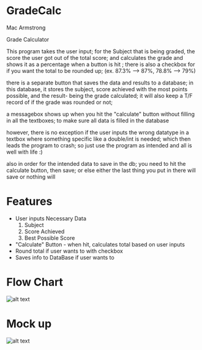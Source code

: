 # GradeCalc
Mac Armstrong

Grade Calculator

This program takes the user input;
for the Subject that is being graded, 
the score the user got out of the total score;
and calculates the grade and shows it as a percentage when a button is hit ;
there is also a checkbox for if you want the total to be rounded up;
(ex. 87.3% --> 87%, 78.8% --> 79%)

there is a separate button that saves the data and results to a database;
in this  database, it stores the subject,
score achieved with the most points possible,
and the result- being the grade calculated;
it will also keep a T/F record of if the grade was rounded or not;

a messagebox shows up when you hit the "calculate" button without filling in all the textboxes;
to make sure all data is filled in the database 

however, there is no exception if the user inputs the wrong datatype in a textbox where something specific like a double/int is needed;
which then leads the program to crash;
so just use the program as intended and all is well with life :)

also in order for the intended data to save in the db;
you need to hit the calculate button, then save;
or else either the last thing you put in there will save or nothing will

# Features

- User inputs Necessary Data 
  1. Subject
   2. Score Achieved
    3. Best Possible Score
- "Calculate" Button - when hit, calculates total based on user inputs
- Round total if user wants to with checkbox 
- Saves info to DataBase if user wants to


# Flow Chart
![alt text](https://i.imgur.com/CwVZnZP.jpg)

# Mock up
![alt text](https://i.imgur.com/wVjwxf9.jpg)
